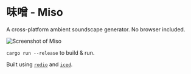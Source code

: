 # 味噌 - Miso

A cross-platform ambient soundscape generator. No browser included.

![Screenshot of Miso](screenshot.png)

`cargo run --release` to build & run. 

Built using [`rodio`](https://github.com/RustAudio/rodio) and [`iced`](https://github.com/hecrj/iced).